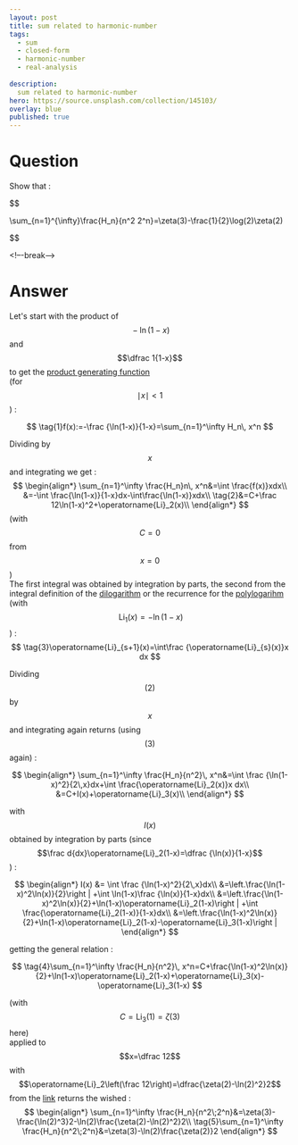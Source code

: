 ```yaml
---
layout: post
title: sum related to harmonic-number
tags:
  - sum 
  - closed-form
  - harmonic-number
  - real-analysis
  
description:  
  sum related to harmonic-number
hero: https://source.unsplash.com/collection/145103/
overlay: blue
published: true
---
```



# Question

Show that :


$$

\sum_{n=1}^{\infty}\frac{H_n}{n^2 2^n}=\zeta(3)-\frac{1}{2}\log(2)\zeta(2)

$$



<!–-break-–>


# Answer

Let's start with the product of $$\;-\ln(1-x)\,$$ and $$\dfrac 1{1-x}$$ to get the [product generating function][1]  
(for $$\mid x\mid <1$$) :

$$
\tag{1}f(x):=-\frac {\ln(1-x)}{1-x}=\sum_{n=1}^\infty H_n\, x^n
$$

Dividing by $$x$$ and integrating we get :
$$
\begin{align*}
\sum_{n=1}^\infty \frac{H_n}n\, x^n&=\int \frac{f(x)}xdx\\
&=-\int \frac{\ln(1-x)}{1-x}dx-\int\frac{\ln(1-x)}xdx\\
\tag{2}&=C+\frac 12\ln(1-x)^2+\operatorname{Li}_2(x)\\
\end{align*} 
 $$
(with $$C=0$$ from $$x=0$$)  
The first integral was obtained by integration by parts, the second from the integral definition of the [dilogarithm][2] or the recurrence for the [polylogarihm][3] (with $$\;\operatorname{Li}_1(x)=-\ln(1-x)$$) : 
$$
\tag{3}\operatorname{Li}_{s+1}(x)=\int\frac {\operatorname{Li}_{s}(x)}x dx
$$



Dividing $$(2)$$ by $$x$$ and integrating again returns (using $$(3)$$ again) :

$$
\begin{align*}
\sum_{n=1}^\infty \frac{H_n}{n^2}\, x^n&=\int \frac {\ln(1-x)^2}{2\,x}dx+\int \frac{\operatorname{Li}_2(x)}x dx\\
&=C+I(x)+\operatorname{Li}_3(x)\\
\end{align*} 
 $$
 
with $$I(x)$$ obtained by integration by parts (since $$\frac d{dx}\operatorname{Li}_2(1-x)=\dfrac {\ln(x)}{1-x}$$) :

$$
\begin{align*}
I(x) &= \int \frac {\ln(1-x)^2}{2\,x}dx\\
&=\left.\frac{\ln(1-x)^2\ln(x)}{2}\right | +\int \ln(1-x)\frac {\ln(x)}{1-x}dx\\
&=\left.\frac{\ln(1-x)^2\ln(x)}{2}+\ln(1-x)\operatorname{Li}_2(1-x)\right | +\int \frac{\operatorname{Li}_2(1-x)}{1-x}dx\\
&=\left.\frac{\ln(1-x)^2\ln(x)}{2}+\ln(1-x)\operatorname{Li}_2(1-x)-\operatorname{Li}_3(1-x)\right | 
\end{align*} 
$$

getting the general relation :

$$
\tag{4}\sum_{n=1}^\infty \frac{H_n}{n^2}\, x^n=C+\frac{\ln(1-x)^2\ln(x)}{2}+\ln(1-x)\operatorname{Li}_2(1-x)+\operatorname{Li}_3(x)-\operatorname{Li}_3(1-x)
$$

(with $$C=\operatorname{Li}_3(1)=\zeta(3)$$ here)  
applied to $$x=\dfrac 12$$ with $$\operatorname{Li}_2\left(\frac 12\right)=\dfrac{\zeta(2)-\ln(2)^2}2$$ from the [link][4] returns the wished :
$$
\begin{align*}
\sum_{n=1}^\infty \frac{H_n}{n^2\;2^n}&=\zeta(3)-\frac{\ln(2)^3}2-\ln(2)\frac{\zeta(2)-\ln(2)^2}2\\
\tag{5}\sum_{n=1}^\infty \frac{H_n}{n^2\;2^n}&=\zeta(3)-\ln(2)\frac{\zeta(2)}2
\end{align*} 
 $$


  [1]: http://en.wikipedia.org/wiki/Generating_function#Multiplication_yields_convolution
  [2]: http://en.wikipedia.org/wiki/Polylogarithm#Dilogarithm
  [3]: http://en.wikipedia.org/wiki/Polylogarithm
  [4]: http://en.wikipedia.org/wiki/Polylogarithm#Particular_values